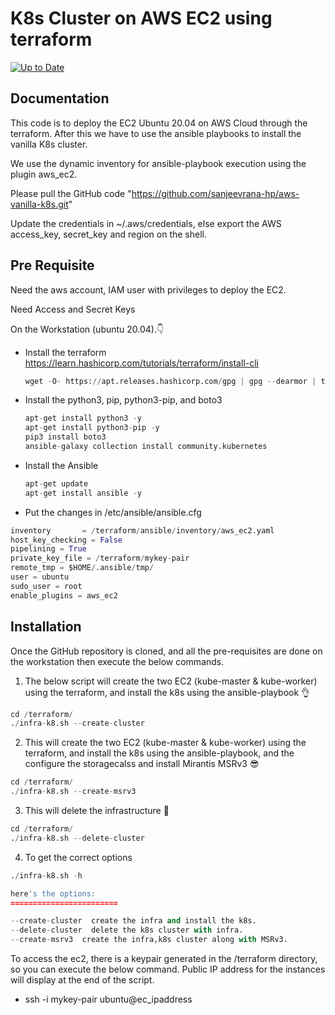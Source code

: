 
# K8s Cluster on AWS EC2 using terraform
[![Up to Date](https://github.com/ikatyang/emoji-cheat-sheet/workflows/Up%20to%20Date/badge.svg)](https://github.com/ikatyang/emoji-cheat-sheet/actions?query=workflow%3A%22Up+to+Date%22)



## Documentation

This code is to deploy the EC2 Ubuntu 20.04 on AWS Cloud through the terraform. After this we have to use the ansible playbooks to install the vanilla K8s cluster. 

We use the dynamic inventory for ansible-playbook execution using the plugin aws_ec2.

Please pull the GitHub code "https://github.com/sanjeevrana-hp/aws-vanilla-k8s.git"

Update the credentials in ~/.aws/credentials, else export the AWS access_key, secret_key and region on the shell.


##  Pre Requisite

Need the aws account, IAM user with privileges to deploy the EC2.

Need Access and Secret Keys

On the Workstation (ubuntu 20.04).:point_down:

- Install the terraform
   https://learn.hashicorp.com/tutorials/terraform/install-cli
  ```python
  wget -O- https://apt.releases.hashicorp.com/gpg | gpg --dearmor | tee /usr/share/keyrings/hashicorp-archive-keyring.gpg && echo "deb [signed-by=/usr/share/keyrings/hashicorp-archive-keyring.gpg] https://apt.releases.hashicorp.com $(lsb_release -cs) main" | tee /etc/apt/sources.list.d/hashicorp.list && apt update && apt install terraform
  ```

- Install the python3, pip, python3-pip, and boto3
  ```python
  apt-get install python3 -y
  apt-get install python3-pip -y
  pip3 install boto3
  ansible-galaxy collection install community.kubernetes
  ```

- Install the Ansible
  ```python
  apt-get update
  apt-get install ansible -y
  ```
- Put the changes in /etc/ansible/ansible.cfg
```python
inventory       = /terraform/ansible/inventory/aws_ec2.yaml
host_key_checking = False
pipelining = True
private_key_file = /terraform/mykey-pair
remote_tmp = $HOME/.ansible/tmp/
user = ubuntu
sudo_user = root
enable_plugins = aws_ec2
```
## Installation

Once the GitHub repository is cloned, and all the pre-requisites are done on the workstation then execute the below commands.


1. The below script will create the two EC2 (kube-master & kube-worker) using the terraform, and install the k8s using the ansible-playbook :ok_hand:
```python
cd /terraform/
./infra-k8.sh --create-cluster
```

2. This will create the two EC2 (kube-master & kube-worker) using the terraform, and install the k8s using the ansible-playbook, and the configure the storagecalss and install Mirantis MSRv3 :sunglasses:

```python
cd /terraform/
./infra-k8.sh --create-msrv3
```

3. This will delete the infrastructure :cowboy_hat_face:

```python
cd /terraform/
./infra-k8.sh --delete-cluster
```

4. To get the correct options
```python
./infra-k8.sh -h

here's the options:
========================

--create-cluster  create the infra and install the k8s.
--delete-cluster  delete the k8s cluster with infra.
--create-msrv3  create the infra,k8s cluster along with MSRv3.
```

To access the ec2, there is a keypair generated in the /terraform directory, so you can execute the below command. Public IP address for the instances will display at the end of the script.

- ssh -i mykey-pair ubuntu@ec_ipaddress
